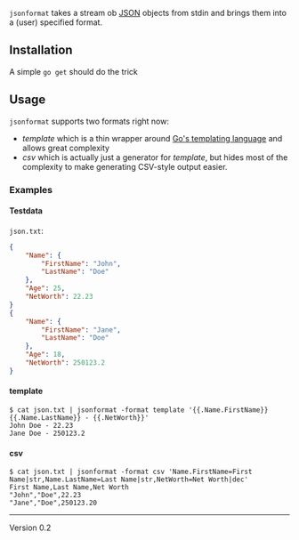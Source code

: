 `jsonformat` takes a stream ob [JSON](http://www.json.org) objects from stdin and
brings them into a (user) specified format.

## Installation
A simple `go get` should do the trick

## Usage
`jsonformat` supports two formats right now:

* *template* which is a thin wrapper around [Go's templating language](http://golang.org/pkg/text/template/) and allows great complexity
* *csv* which is actually just a generator for *template*, but hides most of the complexity to make generating CSV-style output easier.

### Examples
#### Testdata
`json.txt`:

```json
{
	"Name": {
		"FirstName": "John",
		"LastName": "Doe"
	},
	"Age": 25,
	"NetWorth": 22.23
}
{
	"Name": {
		"FirstName": "Jane",
		"LastName": "Doe"
	},
	"Age": 18,
	"NetWorth": 250123.2
}
```

#### template

    $ cat json.txt | jsonformat -format template '{{.Name.FirstName}} {{.Name.LastName}} - {{.NetWorth}}'
    John Doe - 22.23
    Jane Doe - 250123.2

#### csv

    $ cat json.txt | jsonformat -format csv 'Name.FirstName=First Name|str,Name.LastName=Last Name|str,NetWorth=Net Worth|dec'
    First Name,Last Name,Net Worth
    "John","Doe",22.23
    "Jane","Doe",250123.20

---
Version 0.2
